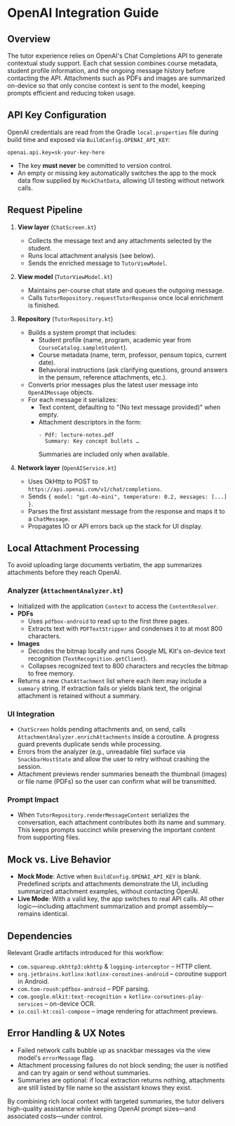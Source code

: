 # OpenAI Integration Guide

## Overview
The tutor experience relies on OpenAI's Chat Completions API to generate contextual study support. Each chat session combines course metadata, student profile information, and the ongoing message history before contacting the API. Attachments such as PDFs and images are summarized on-device so that only concise context is sent to the model, keeping prompts efficient and reducing token usage.

## API Key Configuration
OpenAI credentials are read from the Gradle `local.properties` file during build time and exposed via `BuildConfig.OPENAI_API_KEY`:

```
openai.api.key=sk-your-key-here
```

- The key **must never** be committed to version control.
- An empty or missing key automatically switches the app to the mock data flow supplied by `MockChatData`, allowing UI testing without network calls.

## Request Pipeline
1. **View layer** (`ChatScreen.kt`)
   - Collects the message text and any attachments selected by the student.
   - Runs local attachment analysis (see below).
   - Sends the enriched message to `TutorViewModel`.

2. **View model** (`TutorViewModel.kt`)
   - Maintains per-course chat state and queues the outgoing message.
   - Calls `TutorRepository.requestTutorResponse` once local enrichment is finished.

3. **Repository** (`TutorRepository.kt`)
   - Builds a system prompt that includes:
     - Student profile (name, program, academic year from `CourseCatalog.sampleStudent`).
     - Course metadata (name, term, professor, pensum topics, current date).
     - Behavioral instructions (ask clarifying questions, ground answers in the pensum, reference attachments, etc.).
   - Converts prior messages plus the latest user message into `OpenAIMessage` objects.
   - For each message it serializes:
     - Text content, defaulting to "(No text message provided)" when empty.
     - Attachment descriptors in the form:
       ```
       - Pdf: lecture-notes.pdf
         Summary: Key concept bullets …
       ```
       Summaries are included only when available.

4. **Network layer** (`OpenAIService.kt`)
   - Uses OkHttp to POST to `https://api.openai.com/v1/chat/completions`.
   - Sends `{ model: "gpt-4o-mini", temperature: 0.2, messages: [...] }`.
   - Parses the first assistant message from the response and maps it to a `ChatMessage`.
   - Propagates IO or API errors back up the stack for UI display.

## Local Attachment Processing
To avoid uploading large documents verbatim, the app summarizes attachments before they reach OpenAI.

### Analyzer (`AttachmentAnalyzer.kt`)
- Initialized with the application `Context` to access the `ContentResolver`.
- **PDFs**
  - Uses `pdfbox-android` to read up to the first three pages.
  - Extracts text with `PDFTextStripper` and condenses it to at most 800 characters.
- **Images**
  - Decodes the bitmap locally and runs Google ML Kit's on-device text recognition (`TextRecognition.getClient`).
  - Collapses recognized text to 800 characters and recycles the bitmap to free memory.
- Returns a new `ChatAttachment` list where each item may include a `summary` string. If extraction fails or yields blank text, the original attachment is retained without a summary.

### UI Integration
- `ChatScreen` holds pending attachments and, on send, calls `AttachmentAnalyzer.enrichAttachments` inside a coroutine. A progress guard prevents duplicate sends while processing.
- Errors from the analyzer (e.g., unreadable file) surface via `SnackbarHostState` and allow the user to retry without crashing the session.
- Attachment previews render summaries beneath the thumbnail (images) or file name (PDFs) so the user can confirm what will be transmitted.

### Prompt Impact
- When `TutorRepository.renderMessageContent` serializes the conversation, each attachment contributes both its name and summary. This keeps prompts succinct while preserving the important content from supporting files.

## Mock vs. Live Behavior
- **Mock Mode**: Active when `BuildConfig.OPENAI_API_KEY` is blank. Predefined scripts and attachments demonstrate the UI, including summarized attachment examples, without contacting OpenAI.
- **Live Mode**: With a valid key, the app switches to real API calls. All other logic—including attachment summarization and prompt assembly—remains identical.

## Dependencies
Relevant Gradle artifacts introduced for this workflow:

- `com.squareup.okhttp3:okhttp` & `logging-interceptor` – HTTP client.
- `org.jetbrains.kotlinx:kotlinx-coroutines-android` – coroutine support in Android.
- `com.tom-roush:pdfbox-android` – PDF parsing.
- `com.google.mlkit:text-recognition` + `kotlinx-coroutines-play-services` – on-device OCR.
- `io.coil-kt:coil-compose` – image rendering for attachment previews.

## Error Handling & UX Notes
- Failed network calls bubble up as snackbar messages via the view model's `errorMessage` flag.
- Attachment processing failures do not block sending; the user is notified and can try again or send without summaries.
- Summaries are optional: if local extraction returns nothing, attachments are still listed by file name so the assistant knows they exist.

By combining rich local context with targeted summaries, the tutor delivers high-quality assistance while keeping OpenAI prompt sizes—and associated costs—under control.

